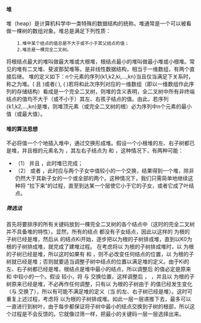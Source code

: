 #### 堆
堆（heap）是计算机科学中一类特殊的数据结构的统称。堆通常是一个可以被看做一棵树的数组对象。堆总是满足下列性质：

        1.堆中某个结点的值总是不大于或不小于其父结点的值；
        2.堆总是一棵完全二叉树。
将根结点最大的堆叫做最大堆或大根堆，根结点最小的堆叫做最小堆或小根堆。常见的堆有二叉堆、斐波那契堆等。是非线性数据结构，相当于一维数组，有两个直接后继。
堆的定义如下：n个元素的序列{k1,k2,ki,…,kn}当且仅当满足下关系时，称之为堆。( 且 )或者( ), ( )若将和此次序列对应的一维数组（即以一维数组作此序列的存储结构）看成是一个完全二叉树，则堆的含义表明，全二叉树中所有非终端结点的值均不大于（或不小于）其左、右孩子结点的值。由此，若序列{k1,k2,…,kn}是堆，则堆顶元素（或完全二叉树的根）必为序列中n个元素的最小值（或最大值）。
#### 堆的算法思想
不必将值一个个地插入堆中，通过交换形成堆。假设一个小根堆的左、右子树都已是堆，并且根的元素名为  ，其左右子结点为  和  ，这种情况下，有两种可能：
* （1）  并且 ，此时堆已完成；
* （2）  或者 ，此时应与两个子女中值较小的一个交换，结果得到一个堆，除非  仍然大于其新子女的一个或全部的两个。这种情况下，我们只需简单地继续这种将  “拉下来”的过程，直至到达某一个层使它小于它的子女，或者它成了叶结点。
##### 筛选法
首先将要排序的所有关键码放到一棵完全二叉树的各个结点中（这时的完全二叉树并不具备堆的特性）。显然，所有的结点  都没有子女结点，因此以这样的  为根的子树已经是堆，然后从 的结点Ki开始，逐步把以为根的子树排成堆，直到以K0为根的子树排成堆，就完成了建堆过程。
在考虑将以  为根的子树排成堆时，以  为根的子树已经是堆，所以这时如果有  和  ，则不必改变任何结点的位置，以  为根的子树就已经是堆；否则就要适当调整子树中结点的位置以满足堆的定义。由于Ki的左、右子树都已经是堆，根结点是堆中最小的结点，所以调整后  的值必定是原来  和  中较小的一个。假设  较小，将  与  交换位置，这样调整后 ， ，并且以  为根的子树原来已经是堆，不必再作任何调整，只有以 为根的子树由于 的值已经发生变化（与 交换了），所以有可能不满足堆的定义（当 的左、右子树已经是堆）。这时可重复上述过程，考虑将 以为根的子树排成堆。如此一层一层递推下去，最多可以一直进行到树叶。由于每步都保证将子树中最小的结点交换到子树的根部，所以这个过程是不会反馈的。它就像过筛一样，把最小的关键码一层一层选择出来。
